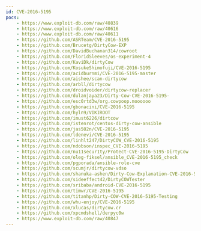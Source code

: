 ```yaml
---
id: CVE-2016-5195
pocs:
    - https://www.exploit-db.com/raw/40839
    - https://www.exploit-db.com/raw/40616
    - https://www.exploit-db.com/raw/40611
    - https://github.com/ASRTeam/CVE-2016-5195
    - https://github.com/Brucetg/DirtyCow-EXP
    - https://github.com/DavidBuchanan314/cowroot
    - https://github.com/FloridSleeves/os-experiment-4
    - https://github.com/KaviDk/dirtyCow
    - https://github.com/KosukeShimofuji/CVE-2016-5195
    - https://github.com/acidburnmi/CVE-2016-5195-master
    - https://github.com/aishee/scan-dirtycow
    - https://github.com/arbll/dirtycow
    - https://github.com/droidvoider/dirtycow-replacer
    - https://github.com/dulanjaya23/Dirty-Cow-CVE-2016-5195-
    - https://github.com/esc0rtd3w/org.cowpoop.moooooo
    - https://github.com/gbonacini/CVE-2016-5195
    - https://github.com/hyln9/VIKIROOT
    - https://github.com/imust6226/dirtcow
    - https://github.com/istenrot/centos-dirty-cow-ansible
    - https://github.com/jas502n/CVE-2016-5195
    - https://github.com/ldenevi/CVE-2016-5195
    - https://github.com/linhlt247/DirtyCOW_CVE-2016-5195
    - https://github.com/ndobson/inspec_CVE-2016-5195
    - https://github.com/nu11secur1ty/Protect-CVE-2016-5195-DirtyCow
    - https://github.com/oleg-fiksel/ansible_CVE-2016-5195_check
    - https://github.com/pgporada/ansible-role-cve
    - https://github.com/scumjr/dirtycow-vdso
    - https://github.com/shanuka-ashen/Dirty-Cow-Explanation-CVE-2016-5195-
    - https://github.com/sideeffect42/DirtyCOWTester
    - https://github.com/sribaba/android-CVE-2016-5195
    - https://github.com/timwr/CVE-2016-5195
    - https://github.com/titanhp/Dirty-COW-CVE-2016-5195-Testing
    - https://github.com/whu-enjoy/CVE-2016-5195
    - https://github.com/xlucas/dirtycow.cr
    - https://github.com/xpcmdshell/derpyc0w
    - https://www.exploit-db.com/raw/40847
---
```

